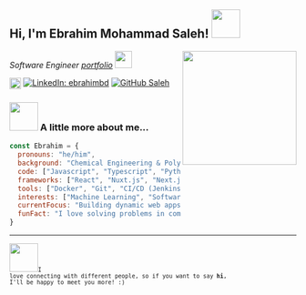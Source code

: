 <h2> Hi, I'm Ebrahim Mohammad Saleh! <img src="https://media.giphy.com/media/mGcNjsfWAjY5AEZNw6/giphy.gif" width="50"></h2>
<img align='right' src='https://user-images.githubusercontent.com/5713670/87202985-820dcb80-c2b6-11ea-9f56-7ec461c497c3.gif' width='200"'>

<p><em>Software Engineer  <a href="https://salehcv.web.app/">portfolio</a> <img src="https://media.giphy.com/media/fYSnHlufseco8Fh93Z/giphy.gif" width="30"></em></p>

<img src="https://cdn-icons-png.flaticon.com/24/174/174857.png" alt="LinkedIn" width="20" style="vertical-align:middle; margin-right:4px;">[![LinkedIn: ebrahimbd](https://img.shields.io/badge/-ebrahimbd-blue?style=flat-square&logo=Linkedin&logoColor=white&link=https://www.linkedin.com/in/ebrahimbd/)](https://www.linkedin.com/in/ebrahimbd/)
[![GitHub Saleh](https://img.shields.io/github/followers/ebrahimbd?label=Follow&style=social)](https://github.com/ebrahimbd)


### <img src="https://media.giphy.com/media/VgCDAzcKvsR6OM0uWg/giphy.gif" width="50"> A little more about me...  

```javascript
const Ebrahim = {
  pronouns: "he/him",
  background: "Chemical Engineering & Polymer Science",
  code: ["Javascript", "Typescript", "Python", "Ruby", "C++", "C", "Rust"],
  frameworks: ["React", "Nuxt.js", "Next.js", "Django", "Ruby on Rails"],
  tools: ["Docker", "Git", "CI/CD (Jenkins)", "Testing", "AWS EC2" ],
  interests: ["Machine Learning", "Software Development", "Web Development", "Ethical Hacking"],
  currentFocus: "Building dynamic web apps and integrating APIs",
  funFact: "I love solving problems in competitive programming and open-source contributions!"
}

```
---
<img src="https://media.giphy.com/media/LnQjpWaON8nhr21vNW/giphy.gif" width="50"><small><code>I love connecting with different people, so if you want to say <b>hi</b>, I'll be happy to meet you more! :)</code></small>

 
